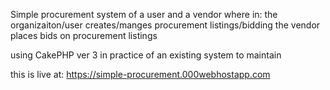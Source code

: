 Simple procurement system of a user and a vendor
where in:
the organizaiton/user creates/manges procurement listings/bidding
the vendor places bids on procurement listings

using CakePHP ver 3 in practice of an existing system to maintain

this is live at:
 https://simple-procurement.000webhostapp.com
